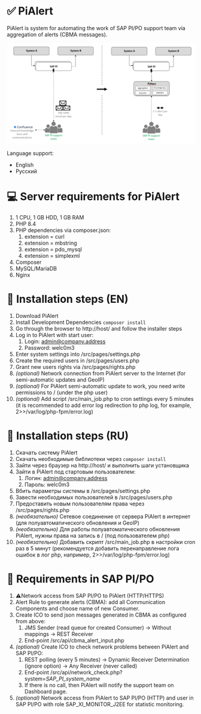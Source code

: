 # ✅ PiAlert

PiAlert is system for automating the work of SAP PI/PO support team via aggregation of alerts (CBMA messages).

![Purpose of the system](https://raw.githubusercontent.com/Evan1989/pialert/main/img/goal.jpg "Purpose of the system")

Language support:
* English
* Русский

# 💻 Server requirements for PiAlert
1. 1 CPU, 1 GB HDD, 1 GB RAM
2. PHP 8.4
3. PHP dependencies via composer.json:
   1. extension  = curl
   2. extension  = mbstring
   3. extension  = pdo_mysql
   4. extension  = simplexml
4. Composer
5. MySQL/MariaDB
6. Nginx

# 👷 Installation steps (EN)
1. Download PiAlert
2. Install Development Dependencies `composer install`
3. Go through the browser to http://host/ and follow the installer steps
4. Log in to PiAlert with start user:
   1. Login: admin@company.address
   2. Password: welc0m3
5. Enter system settings into /src/pages/settings.php
6. Create the required users in /src/pages/users.php
7. Grant new users rights via /src/pages/rights.php
8. _(optional)_ Network connection from PiAlert server to the Internet (for semi-automatic updates and GeoIP)
9. _(optional)_ For PiAlert semi-automatic update to work, you need write permissions to / (under the php user)
10. _(optional)_ Add script /src/main_job.php to cron settings every 5 minutes (it is recommended to add error log redirection to php log, for example, 2>>/var/log/php-fpm/error.log)

# 👷 Installation steps (RU)
1. Скачать систему PiAlert
2. Скачать необходимые библиотеки через `composer install`
3. Зайти через браузер на http://host/ и выполнить шаги установщика
4. Зайти в PiAlert под стартовым пользователем:
   1. Логин: admin@company.address
   2. Пароль: welc0m3
5. Вбить параметры системы в /src/pages/settings.php
6. Завести необходимых пользователей в /src/pages/users.php
7. Предоставить новым пользователям права через /src/pages/rights.php
8. _(необязательно)_ Сетевое соединение от сервера PiAlert в интернет (для полуавтоматического обновления и GeoIP)
9. _(необязательно)_ Для работы полуавтоматического обновления PiAlert, нужны права на запись в / (под пользователем php)
10. _(необязательно)_ Добавить скрипт /src/main_job.php в настройки cron раз в 5 минут (рекомендуется добавить перенаправление лога ошибок в лог php, например, 2>>/var/log/php-fpm/error.log)

# 🚧 Requirements in SAP PI/PO
1. ⚠️Network access from SAP PI/PO to PiAlert (HTTP/HTTPS)
2. Alert Rule to generate alerts (CBMA): add all Communication Components and choose name of new Consumer.
3. Create ICO to send json messages generated in CBMA as configured from above:
   1. JMS Sender (read queue for created Consumer) → Without mappings → REST Receiver
   2. End-point /src/api/cbma_alert_input.php
4. _(optional)_ Create ICO to check network problems between PiAlert and SAP PI/PO:
   1. REST polling (every 5 minutes) → Dynamic Receiver Determination (ignore option) → Any Receiver (never called)
   2. End-point /src/api/network_check.php?system=_SAP_PI_system_name_
   3. If there is no call, then PiAlert will notify the support team on Dashboard page.
5. _(optional)_ Network access from PiAlert to SAP PI/PO (HTTP) and user in SAP PI/PO with role SAP_XI_MONITOR_J2EE for statistic monitoring.
